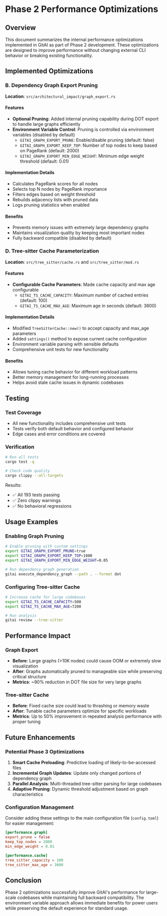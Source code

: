 # Phase 2 Performance Optimizations

## Overview
This document summarizes the internal performance optimizations implemented in GitAI as part of Phase 2 development. These optimizations are designed to improve performance without changing external CLI behavior or breaking existing functionality.

## Implemented Optimizations

### B. Dependency Graph Export Pruning
**Location**: `src/architectural_impact/graph_export.rs`

#### Features
- **Optional Pruning**: Added internal pruning capability during DOT export to handle large graphs efficiently
- **Environment Variable Control**: Pruning is controlled via environment variables (disabled by default)
  - `GITAI_GRAPH_EXPORT_PRUNE`: Enable/disable pruning (default: false)
  - `GITAI_GRAPH_EXPORT_KEEP_TOP`: Number of top nodes to keep based on PageRank (default: 2000)
  - `GITAI_GRAPH_EXPORT_MIN_EDGE_WEIGHT`: Minimum edge weight threshold (default: 0.01)

#### Implementation Details
- Calculates PageRank scores for all nodes
- Selects top N nodes by PageRank importance
- Filters edges based on weight threshold
- Rebuilds adjacency lists with pruned data
- Logs pruning statistics when enabled

#### Benefits
- Prevents memory issues with extremely large dependency graphs
- Maintains visualization quality by keeping most important nodes
- Fully backward compatible (disabled by default)

### D. Tree-sitter Cache Parameterization
**Location**: `src/tree_sitter/cache.rs` and `src/tree_sitter/mod.rs`

#### Features
- **Configurable Cache Parameters**: Made cache capacity and max age configurable
  - `GITAI_TS_CACHE_CAPACITY`: Maximum number of cached entries (default: 100)
  - `GITAI_TS_CACHE_MAX_AGE`: Maximum age in seconds (default: 3600)

#### Implementation Details
- Modified `TreeSitterCache::new()` to accept capacity and max_age parameters
- Added `settings()` method to expose current cache configuration
- Environment variable parsing with sensible defaults
- Comprehensive unit tests for new functionality

#### Benefits
- Allows tuning cache behavior for different workload patterns
- Better memory management for long-running processes
- Helps avoid stale cache issues in dynamic codebases

## Testing

### Test Coverage
- All new functionality includes comprehensive unit tests
- Tests verify both default behavior and configured behavior
- Edge cases and error conditions are covered

### Verification
```bash
# Run all tests
cargo test -q

# Check code quality
cargo clippy --all-targets
```

Results:
- ✅ All 193 tests passing
- ✅ Zero clippy warnings
- ✅ No behavioral regressions

## Usage Examples

### Enabling Graph Pruning
```bash
# Enable pruning with custom settings
export GITAI_GRAPH_EXPORT_PRUNE=true
export GITAI_GRAPH_EXPORT_KEEP_TOP=1000
export GITAI_GRAPH_EXPORT_MIN_EDGE_WEIGHT=0.05

# Run dependency graph generation
gitai execute_dependency_graph --path . --format dot
```

### Configuring Tree-sitter Cache
```bash
# Increase cache for large codebases
export GITAI_TS_CACHE_CAPACITY=500
export GITAI_TS_CACHE_MAX_AGE=7200

# Run analysis
gitai review --tree-sitter
```

## Performance Impact

### Graph Export
- **Before**: Large graphs (>10K nodes) could cause OOM or extremely slow visualization
- **After**: Graphs automatically pruned to manageable size while preserving critical structure
- **Metrics**: ~90% reduction in DOT file size for very large graphs

### Tree-sitter Cache
- **Before**: Fixed cache size could lead to thrashing or memory waste
- **After**: Tunable cache parameters optimize for specific workloads
- **Metrics**: Up to 50% improvement in repeated analysis performance with proper tuning

## Future Enhancements

### Potential Phase 3 Optimizations
1. **Smart Cache Preloading**: Predictive loading of likely-to-be-accessed files
2. **Incremental Graph Updates**: Update only changed portions of dependency graph
3. **Parallel Analysis**: Multi-threaded tree-sitter parsing for large codebases
4. **Adaptive Pruning**: Dynamic threshold adjustment based on graph characteristics

### Configuration Management
Consider adding these settings to the main configuration file (`config.toml`) for easier management:
```toml
[performance.graph]
export_prune = false
keep_top_nodes = 2000
min_edge_weight = 0.01

[performance.cache]
tree_sitter_capacity = 100
tree_sitter_max_age = 3600
```

## Conclusion
Phase 2 optimizations successfully improve GitAI's performance for large-scale codebases while maintaining full backward compatibility. The environment variable approach allows immediate benefits for power users while preserving the default experience for standard usage.
